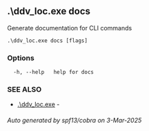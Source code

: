 ## .\ddv_loc.exe docs

Generate documentation for CLI commands

```
.\ddv_loc.exe docs [flags]
```

### Options

```
  -h, --help   help for docs
```

### SEE ALSO

* [.\ddv_loc.exe](ddv_loc.exe.md)	 - 

###### Auto generated by spf13/cobra on 3-Mar-2025
